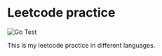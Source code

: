 # Leetcode practice

![Go Test](https://github.com/agilov/leetcode/actions/workflows/go.yml/badge.svg)

This is my leetcode practice in different languages.
